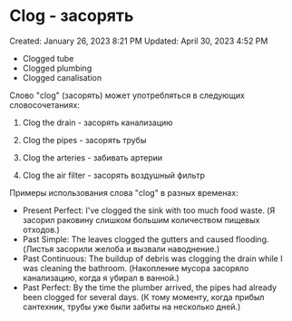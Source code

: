 # Clog - засорять

Created: January 26, 2023 8:21 PM
Updated: April 30, 2023 4:52 PM

- Clogged tube
- Clogged plumbing
- Clogged canalisation

Слово "clog" (засорять) может употребляться в следующих словосочетаниях:

1. Clog the drain - засорять канализацию

2. Clog the pipes - засорять трубы

3. Clog the arteries - забивать артерии

4. Clog the air filter - засорять воздушный фильтр

Примеры использования слова "clog" в разных временах:

- Present Perfect: I've clogged the sink with too much food waste. (Я засорил раковину слишком большим количеством пищевых отходов.)
- Past Simple: The leaves clogged the gutters and caused flooding. (Листья засорили желоба и вызвали наводнение.)
- Past Continuous: The buildup of debris was clogging the drain while I was cleaning the bathroom. (Накопление мусора засоряло канализацию, когда я убирал в ванной.)
- Past Perfect: By the time the plumber arrived, the pipes had already been clogged for several days. (К тому моменту, когда прибыл сантехник, трубы уже были забиты на несколько дней.)